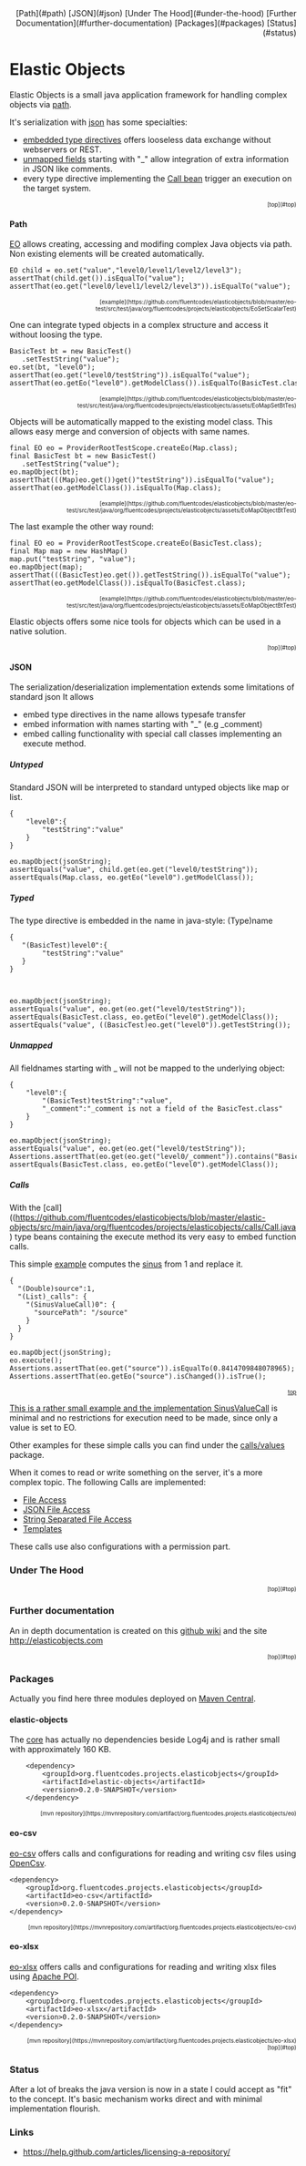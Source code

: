 <div align="right" clear="left">
[Path](#path)
[JSON](#json)
[Under The Hood](#under-the-hood)
[Further Documentation](#further-documentation)
[Packages](#packages)
[Status](#status)
</div>

# Elastic Objects

Elastic Objects is a small java application framework for handling complex objects via [path](#path). 

It's serialization with [json](#json) has some specialties:
* [embedded type directives](#typed) offers looseless data exchange without webservers or REST. 
* [unmapped fields](#unmapped) starting with "_" allow integration of extra information in JSON like comments.
* every type directive implementing the [Call bean](#calls) trigger an execution on the target system. 

<div align="right" style="font-size:10px">[top](#top)</div>

#### Path
 [EO](https://github.com/fluentcodes/elasticobjects/blob/master/elastic-objects/src/main/java/org/fluentcodes/projects/elasticobjects/EO.java) allows creating, accessing and modifing complex Java objects via path. Non existing elements will be created automatically. 


    EO child = eo.set("value","level0/level1/level2/level3");
    assertThat(child.get()).isEqualTo("value");
    assertThat(eo.get("level0/level1/level2/level3")).isEqualTo("value");
<div align="right" style="font-size:10px">[example](https://github.com/fluentcodes/elasticobjects/blob/master/eo-test/src/test/java/org/fluentcodes/projects/elasticobjects/EoSetScalarTest)</div>

One can integrate typed objects in a complex structure and access it without loosing the type.

    BasicTest bt = new BasicTest()
       .setTestString("value");
    eo.set(bt, "level0");
    assertThat(eo.get("level0/testString")).isEqualTo("value");
    assertThat(eo.getEo("level0").getModelClass()).isEqualTo(BasicTest.class);
<div align="right" style="font-size:10px">[example](https://github.com/fluentcodes/elasticobjects/blob/master/eo-test/src/test/java/org/fluentcodes/projects/elasticobjects/assets/EoMapSetBtTes)</div>

Objects will be automatically mapped to the existing model class. This allows easy merge and conversion of objects with same names.

    final EO eo = ProviderRootTestScope.createEo(Map.class);
    final BasicTest bt = new BasicTest()
       .setTestString("value");
    eo.mapObject(bt);
    assertThat(((Map)eo.get())get()"testString")).isEqualTo("value");
    assertThat(eo.getModelClass()).isEqualTo(Map.class);
<div align="right" style="font-size:10px">[example](https://github.com/fluentcodes/elasticobjects/blob/master/eo-test/src/test/java/org/fluentcodes/projects/elasticobjects/assets/EoMapObjectBtTest)</div>

The last example the other way round:

    final EO eo = ProviderRootTestScope.createEo(BasicTest.class);
    final Map map = new HashMap()
    map.put("testString", "value");
    eo.mapObject(map);
    assertThat(((BasicTest)eo.get()).getTestString()).isEqualTo("value");
    assertThat(eo.getModelClass()).isEqualTo(BasicTest.class);
<div align="right" style="font-size:10px">[example](https://github.com/fluentcodes/elasticobjects/blob/master/eo-test/src/test/java/org/fluentcodes/projects/elasticobjects/assets/EoMapObjectBtTest)</div>

Elastic objects offers some nice tools for objects which can be used in a native solution. 

<div align="right" style="font-size:10px">[top](#top)</div>

#### JSON
The serialization/deserialization implementation extends some limitations of standard json 
It allows 
* embed type directives in the name allows typesafe transfer
* embed information with names starting with "_" (e.g _comment)
* embed calling functionality with special call classes implementing an execute method.

##### Untyped
Standard JSON will be interpreted to standard untyped objects like map or list.
```
{
	"level0":{
		"testString":"value"
    }
}
```


```
eo.mapObject(jsonString);
assertEquals("value", child.get(eo.get("level0/testString"));
assertEquals(Map.class, eo.getEo("level0").getModelClass());
```
##### Typed
The type directive is embedded in the name in java-style: (Type)name

    {
	   "(BasicTest)level0":{
		    "testString":"value"
       }
    }

    

    eo.mapObject(jsonString);
    assertEquals("value", eo.get(eo.get("level0/testString"));
    assertEquals(BasicTest.class, eo.getEo("level0").getModelClass());
    assertEquals("value", ((BasicTest)eo.get("level0")).getTestString());


##### Unmapped
All fieldnames starting with _ will not be mapped to the underlying object:
```
{
	"level0":{
		"(BasicTest)testString":"value",
        "_comment":"_comment is not a field of the BasicTest.class"
    }
}
```

```
eo.mapObject(jsonString);
assertEquals("value", eo.get(eo.get("level0/testString"));
Assertions.assertThat(eo.get(eo.get("level0/_comment")).contains("BasicTest.class");
assertEquals(BasicTest.class, eo.getEo("level0").getModelClass());
```
##### Calls
With the [call]((https://github.com/fluentcodes/elasticobjects/blob/master/elastic-objects/src/main/java/org/fluentcodes/projects/elasticobjects/calls/Call.java) type beans containing the execute method its very easy to embed function calls. 

This simple [example](https://github.com/fluentcodes/elasticobjects/blob/master/eo-test/src/test/java/org/fluentcodes/projects/elasticobjects/calls/values/SinusValueCallTest.java) computes the [sinus](https://github.com/fluentcodes/elasticobjects/blob/master/elastic-objects/src/main/java/org/fluentcodes/projects/elasticobjects/calls/values/SinusValueCall.java) from 1 and replace it. 
```
{
  "(Double)source":1,
  "(List)_calls": {
    "(SinusValueCall)0": {
      "sourcePath": "/source"
    }
  }
}
```

```
eo.mapObject(jsonString);
eo.execute();
Assertions.assertThat(eo.get("source")).isEqualTo(0.8414709848078965);
Assertions.assertThat(eo.getEo("source").isChanged()).isTrue();
```
<div align="right" style="font-size:10px"><a href="#top">top</top></div>

This is a rather small example and the implementation [SinusValueCall](https://github.com/fluentcodes/elasticobjects/blob/master/elastic-objects/src/main/java/org/fluentcodes/projects/elasticobjects/calls/values/SinusValueCall.java) is minimal and no restrictions for execution need to be made, since only a value is set to EO.

Other examples for these simple calls you can find under the [calls/values](https://github.com/fluentcodes/elasticobjects/blob/master/elastic-objects/src/main/java/org/fluentcodes/projects/elasticobjects/calls/values/) package.

When it comes to read or write something on the server, it's a more complex topic. The following Calls are implemented: 

* [File Access](https://github.com/fluentcodes/elasticobjects/blob/master/elastic-objects/src/main/java/org/fluentcodes/projects/elasticobjects/calls/files)
* [JSON File Access](https://github.com/fluentcodes/elasticobjects/blob/master/elastic-objects/src/main/java/org/fluentcodes/projects/elasticobjects/calls/json)
* [String Separated File Access](https://github.com/fluentcodes/elasticobjects/blob/master/elastic-objects/src/main/java/org/fluentcodes/projects/elasticobjects/calls/scs)
* [Templates](https://github.com/fluentcodes/elasticobjects/blob/master/elastic-objects/src/main/java/org/fluentcodes/projects/elasticobjects/calls/templates)

These calls use also configurations with a permission part. 

### Under The Hood


<div align="right" style="font-size:10px">[top](#top)</div>


### Further documentation

An in depth documentation is created on this [github wiki](https://github.com/fluentcodes/elasticobjects/wiki) and the site http://elasticobjects.com



<div align="right" style="font-size:10px">[top](#top)</div>


### Packages
Actually you find here three modules deployed on [Maven Central](https://mvnrepository.com/artifact/org.fluentcodes.projects.elasticobjects).

#### elastic-objects
The [core](https://github.com/fluentcodes/elasticobjects/tree/master/eo) has actually no dependencies beside Log4j and is rather small with approximately 160 KB.
```
    <dependency>
        <groupId>org.fluentcodes.projects.elasticobjects</groupId>
        <artifactId>elastic-objects</artifactId>
        <version>0.2.0-SNAPSHOT</version>
    </dependency>
```
<div align="right" style="font-size:10px">[mvn repository](https://mvnrepository.com/artifact/org.fluentcodes.projects.elasticobjects/eo)</div>

#### eo-csv
[eo-csv](https://github.com/fluentcodes/elasticobjects/tree/master/eo-csv) offers calls and configurations for reading and writing csv files using [OpenCsv](https://mvnrepository.com/artifact/com.opencsv/opencsv).


    <dependency>
        <groupId>org.fluentcodes.projects.elasticobjects</groupId>
        <artifactId>eo-csv</artifactId>
        <version>0.2.0-SNAPSHOT</version>
    </dependency>
<div align="right" style="font-size:10px">[mvn repository](https://mvnrepository.com/artifact/org.fluentcodes.projects.elasticobjects/eo-csv)</div>

#### eo-xlsx
[eo-xlsx](https://github.com/fluentcodes/elasticobjects/tree/master/eo-xlsx) offers calls and configurations for reading and writing xlsx files using [Apache POI](https://mvnrepository.com/artifact/org.apache.poi/poi).


    <dependency>
        <groupId>org.fluentcodes.projects.elasticobjects</groupId>
        <artifactId>eo-xlsx</artifactId>
        <version>0.2.0-SNAPSHOT</version>
    </dependency>
<div align="right" style="font-size:10px">[mvn repository](https://mvnrepository.com/artifact/org.fluentcodes.projects.elasticobjects/eo-xlsx)</div>

<div align="right" style="font-size:10px">[top](#top)</div>

### Status
After a lot of breaks the java version is now in a state I could accept as "fit" to the concept. It's basic mechanism works direct and with minimal implementation flourish.


### Links
* https://help.github.com/articles/licensing-a-repository/
